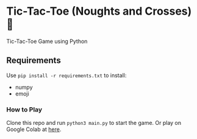 # Tic-Tac-Toe (Noughts and Crosses) :llama:
Tic-Tac-Toe Game using Python

## Requirements
Use ```pip install -r requirements.txt``` to install:
* numpy
* emoji

### How to Play
Clone this repo and run ```python3 main.py``` to start the game.
Or play on Google Colab at [here](https://colab.research.google.com/drive/1pdVV9IEIOGIAEpJkV3opLfdduBcepAMa?usp=sharing).
